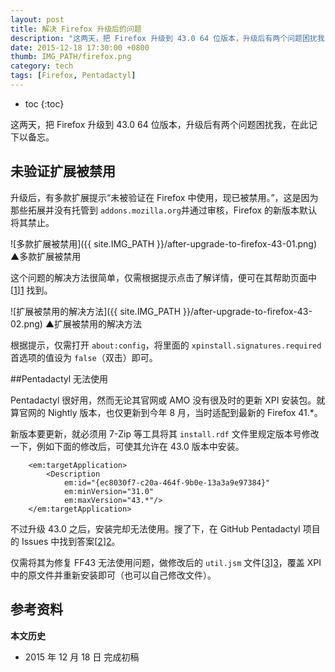 ```yaml
---
layout: post
title: 解决 Firefox 升级后的问题
description: "这两天，把 Firefox 升级到 43.0 64 位版本，升级后有两个问题困扰我，在此记下以备忘。"
date: 2015-12-18 17:30:00 +0800
thumb: IMG_PATH/firefox.png
category: tech
tags: [Firefox, Pentadactyl]
---
```


* toc
{:toc}

这两天，把 Firefox 升级到 43.0 64 位版本，升级后有两个问题困扰我，在此记下以备忘。

## 未验证扩展被禁用

升级后，有多款扩展提示“未被验证在 Firefox 中使用，现已被禁用。”，这是因为那些拓展并没有托管到 `addons.mozilla.org`并通过审核，Firefox 的新版本默认将其禁止。

![多款扩展被禁用]({{ site.IMG_PATH }}/after-upgrade-to-firefox-43-01.png)
&#9650;多款扩展被禁用

这个问题的解决方法很简单，仅需根据提示点击了解详情，便可在其帮助页面中[[1]][1] 找到。

![扩展被禁用的解决方法]({{ site.IMG_PATH }}/after-upgrade-to-firefox-43-02.png)
&#9650;扩展被禁用的解决方法

根据提示，仅需打开 `about:config`，将里面的 `xpinstall.signatures.required` 首选项的值设为 `false`（双击）即可。

##Pentadactyl 无法使用

Pentadactyl 很好用，然而无论其官网或 AMO 没有很及时的更新 XPI 安装包。就算官网的 Nightly 版本，也仅更新到今年 8 月，当时适配到最新的 Firefox 41.*。

新版本要更新，就必须用 7-Zip 等工具将其 `install.rdf` 文件里规定版本号修改一下，例如下面的修改后，可使其允许在 43.0 版本中安装。

        <em:targetApplication>
            <Description
                em:id="{ec8030f7-c20a-464f-9b0e-13a3a9e97384}"
                em:minVersion="31.0"
                em:maxVersion="43.*"/>
        </em:targetApplication>

不过升级 43.0 之后，安装完却无法使用。搜了下，在 GitHub Pentadactyl 项目的 Issues 中找到答案[[2]][2]。

仅需将其为修复 FF43 无法使用问题，做修改后的 `util.jsm` 文件[[3]][3]，覆盖 XPI 中的原文件并重新安装即可（也可以自己修改文件）。

## 参考资料

[1]: https://support.mozilla.org/zh-CN/kb/add-ons-signing-firefox "Firefox 中的附加组件签名 &#124; Firefox 帮助"
[2]: https://github.com/5digits/dactyl/issues/112 "Pentadactyl doesn&#39;t work with Firefox 43 · Issue #112 · 5digits/dactyl"
[3]: https://github.com/5digits/dactyl/commit/e3c3748511ff6dfa8d917cbba04eaa7d94ad461c "Fix util.regexp.iterate for FF43. · 5digits/dactyl@e3c3748"

**本文历史**

* 2015 年 12 月 18 日 完成初稿

